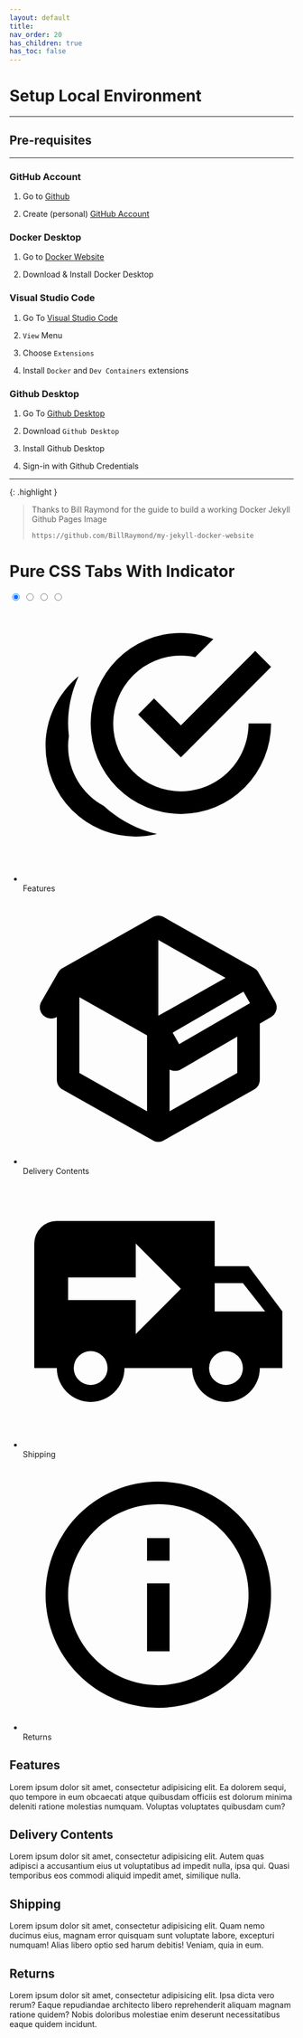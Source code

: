 ```yaml
---
layout: default
title: 
nav_order: 20
has_children: true
has_toc: false
---
```


# Setup Local Environment

***
## Pre-requisites
***

### GitHub Account

1. Go to [Github](https://www.github.com/)

1. Create (personal) [GitHub Account](https://docs.github.com/en/get-started/signing-up-for-github/signing-up-for-a-new-github-account)

### Docker Desktop

1. Go to [Docker Website](https://www.docker.com/)

2. Download & Install Docker Desktop

### Visual Studio Code

1. Go To [Visual Studio Code](https://code.visualstudio.com/)

1. `View` Menu

1. Choose `Extensions`

1. Install `Docker` and `Dev Containers` extensions

### Github Desktop

1. Go To [Github Desktop](https://desktop.github.com/)

1. Download `Github Desktop`

1. Install Github Desktop

1. Sign-in with Github Credentials

***

{: .highlight }
> Thanks to Bill Raymond for the guide to build a working Docker Jekyll Github Pages Image
>
> `https://github.com/BillRaymond/my-jekyll-docker-website`


<h1>Pure CSS Tabs With Indicator</h1>
<div class="tabs">
  
  <input type="radio" id="tab1" name="tab-control" checked>
  <input type="radio" id="tab2" name="tab-control">
  <input type="radio" id="tab3" name="tab-control">  
  <input type="radio" id="tab4" name="tab-control">
  <ul>
    <li title="Features"><label for="tab1" role="button"><svg viewBox="0 0 24 24"><path d="M14,2A8,8 0 0,0 6,10A8,8 0 0,0 14,18A8,8 0 0,0 22,10H20C20,13.32 17.32,16 14,16A6,6 0 0,1 8,10A6,6 0 0,1 14,4C14.43,4 14.86,4.05 15.27,4.14L16.88,2.54C15.96,2.18 15,2 14,2M20.59,3.58L14,10.17L11.62,7.79L10.21,9.21L14,13L22,5M4.93,5.82C3.08,7.34 2,9.61 2,12A8,8 0 0,0 10,20C10.64,20 11.27,19.92 11.88,19.77C10.12,19.38 8.5,18.5 7.17,17.29C5.22,16.25 4,14.21 4,12C4,11.7 4.03,11.41 4.07,11.11C4.03,10.74 4,10.37 4,10C4,8.56 4.32,7.13 4.93,5.82Z"/>
</svg><br><span>Features</span></label></li>
    <li title="Delivery Contents"><label for="tab2" role="button"><svg viewBox="0 0 24 24"><path d="M2,10.96C1.5,10.68 1.35,10.07 1.63,9.59L3.13,7C3.24,6.8 3.41,6.66 3.6,6.58L11.43,2.18C11.59,2.06 11.79,2 12,2C12.21,2 12.41,2.06 12.57,2.18L20.47,6.62C20.66,6.72 20.82,6.88 20.91,7.08L22.36,9.6C22.64,10.08 22.47,10.69 22,10.96L21,11.54V16.5C21,16.88 20.79,17.21 20.47,17.38L12.57,21.82C12.41,21.94 12.21,22 12,22C11.79,22 11.59,21.94 11.43,21.82L3.53,17.38C3.21,17.21 3,16.88 3,16.5V10.96C2.7,11.13 2.32,11.14 2,10.96M12,4.15V4.15L12,10.85V10.85L17.96,7.5L12,4.15M5,15.91L11,19.29V12.58L5,9.21V15.91M19,15.91V12.69L14,15.59C13.67,15.77 13.3,15.76 13,15.6V19.29L19,15.91M13.85,13.36L20.13,9.73L19.55,8.72L13.27,12.35L13.85,13.36Z" />
</svg><br><span>Delivery Contents</span></label></li>
    <li title="Shipping"><label for="tab3" role="button"><svg viewBox="0 0 24 24">
    <path d="M3,4A2,2 0 0,0 1,6V17H3A3,3 0 0,0 6,20A3,3 0 0,0 9,17H15A3,3 0 0,0 18,20A3,3 0 0,0 21,17H23V12L20,8H17V4M10,6L14,10L10,14V11H4V9H10M17,9.5H19.5L21.47,12H17M6,15.5A1.5,1.5 0 0,1 7.5,17A1.5,1.5 0 0,1 6,18.5A1.5,1.5 0 0,1 4.5,17A1.5,1.5 0 0,1 6,15.5M18,15.5A1.5,1.5 0 0,1 19.5,17A1.5,1.5 0 0,1 18,18.5A1.5,1.5 0 0,1 16.5,17A1.5,1.5 0 0,1 18,15.5Z" />
</svg><br><span>Shipping</span></label></li>    <li title="Returns"><label for="tab4" role="button"><svg viewBox="0 0 24 24">
    <path d="M11,9H13V7H11M12,20C7.59,20 4,16.41 4,12C4,7.59 7.59,4 12,4C16.41,4 20,7.59 20,12C20,16.41 16.41,20 12,20M12,2A10,10 0 0,0 2,12A10,10 0 0,0 12,22A10,10 0 0,0 22,12A10,10 0 0,0 12,2M11,17H13V11H11V17Z" />
</svg><br><span>Returns</span></label></li>
  </ul>
  
  <div class="slider"><div class="indicator"></div></div>
  <div class="content">
    <section>
      <h2>Features</h2>Lorem ipsum dolor sit amet, consectetur adipisicing elit. Ea dolorem sequi, quo tempore in eum obcaecati atque quibusdam officiis est dolorum minima deleniti ratione molestias numquam. Voluptas voluptates quibusdam cum?</section>
        <section>
          <h2>Delivery Contents</h2>
          Lorem ipsum dolor sit amet, consectetur adipisicing elit. Autem quas adipisci a accusantium eius ut voluptatibus ad impedit nulla, ipsa qui. Quasi temporibus eos commodi aliquid impedit amet, similique nulla.</section>
        <section>
          <h2>Shipping</h2>
          Lorem ipsum dolor sit amet, consectetur adipisicing elit. Quam nemo ducimus eius, magnam error quisquam sunt voluptate labore, excepturi numquam! Alias libero optio sed harum debitis! Veniam, quia in eum.</section>
    <section>
          <h2>Returns</h2>
          Lorem ipsum dolor sit amet, consectetur adipisicing elit. Ipsa dicta vero rerum? Eaque repudiandae architecto libero reprehenderit aliquam magnam ratione quidem? Nobis doloribus molestiae enim deserunt necessitatibus eaque quidem incidunt.</section>
  </div>
</div>